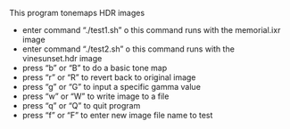 This program tonemaps HDR images

- enter command “./test1.sh” o this command runs with the memorial.ixr
image
- enter command “./test2.sh” o this command runs with the
vinesunset.hdr image
- press “b” or “B” to do a basic tone map
- press “r” or “R” to revert back to original image
- press “g” or “G” to input a specific gamma value
- press “w” or “W” to write image to a file
- press “q” or “Q” to quit program
- press “f” or “F” to enter new image file name to test
